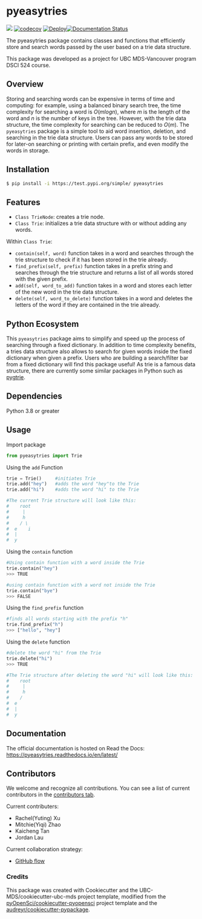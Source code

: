 # pyeasytries 

![](https://github.com/rainbowxyt0305/pyeasytries/workflows/build/badge.svg) [![codecov](https://codecov.io/gh/rainbowxyt0305/pyeasytries/branch/main/graph/badge.svg)](https://codecov.io/gh/rainbowxyt0305/pyeasytries) [![Deploy](https://github.com/UBC-MDS/pyeasytries/actions/workflows/deploy.yml/badge.svg)](https://github.com/UBC-MDS/pyeasytries/actions/workflows/deploy.yml)[![Documentation Status](https://readthedocs.org/projects/pyeasytries/badge/?version=latest)](https://pyeasytries.readthedocs.io/en/latest/?badge=latest)

The pyeasytries package contains classes and functions that efficiently store and search words passed by the user based on a trie data structure.

This package was developed as a project for UBC MDS-Vancouver program DSCI 524 course.

## Overview
Storing and searching words can be expensive in terms of time and computing: for example, using a balanced binary search tree, the time complexity for searching a word is $O(mlogn)$, where $m$ is the length of the word and $n$ is the number of keys in the tree. However, with the trie data structure, the time complexity for searching can be reduced to $O(m)$. The `pyeasytries` package is a simple tool to aid word insertion, deletion, and searching in the trie data structure. Users can pass any words to be stored for later-on searching or printing with certain prefix, and even modify the words in storage.

## Installation

```bash
$ pip install -i https://test.pypi.org/simple/ pyeasytries
```

## Features

- `Class TrieNode`: creates a trie node.
- `Class Trie`: initializes a trie data structure with or without adding any words.

Within `Class Trie`:
- `contain(self, word)` function takes in a word and searches through the trie structure to check if it has been stored in the trie already.
- `find_prefix(self, prefix)` function takes in a prefix string and searches through the trie structure and returns a list of all words stored with the given prefix.
- `add(self, word_to_add)` function takes in a word and stores each letter of the new word in the trie data structure.
- `delete(self, word_to_delete)` function takes in a word and deletes the letters of the word if they are contained in the trie already.

## Python Ecosystem 
This `pyeasytries` package aims to simplify and speed up the process of searching through a fixed dictionary. In addition to time complexity benefits, a tries data structure also allows to search for given words inside the fixed dictionary when given a prefix. Users who are building a search/filter bar from a fixed dictionary will find this package useful! As trie is a famous data structure, there are currently some similar packages in Python such as  [pygtrie](https://pypi.org/project/pygtrie/). 

## Dependencies

Python 3.8 or greater

## Usage

Import package 
```python 
from pyeasytries import Trie
```

Using the `add` Function
```python 
trie = Trie()     #initiates Trie 
trie.add("hey")   #adds the word "hey"to the Trie
trie.add("hi")    #adds the word "hi" to the Trie

#The current Trie structure will look like this:
#    root 
#     |
#     h
#    / \
#  e    i
#  |
#  y
```

Using the `contain` function
```python
#Using contain function with a word inside the Trie
trie.contain("hey")
>>> TRUE

#using contain function with a word not inside the Trie
trie.contain("bye")
>>> FALSE
```

Using the `find_prefix` function
```python
#finds all words starting with the prefix "h"
trie.find_prefix("h")
>>> ["hello", "hey"]
```

Using the `delete` function
```python
#delete the word "hi" from the Trie 
trie.delete("hi")
>>> TRUE

#The Trie structure after deleting the word "hi" will look like this:
#    root 
#     |
#     h
#    / 
#  e    
#  |
#  y

```

## Documentation

The official documentation is hosted on Read the Docs: https://pyeasytries.readthedocs.io/en/latest/

## Contributors

We welcome and recognize all contributions. You can see a list of current contributors in the [contributors tab](https://github.com/UBC-MDS/pyeasytries/graphs/contributors).

Current contributers:
- Rachel(Yuting) Xu
- Mitchie(Yiqi) Zhao
- Kaicheng Tan
- Jordan Lau

Current collaboration strategy:
- [GitHub flow](https://guides.github.com/introduction/flow/)

### Credits

This package was created with Cookiecutter and the UBC-MDS/cookiecutter-ubc-mds project template, modified from the [pyOpenSci/cookiecutter-pyopensci](https://github.com/pyOpenSci/cookiecutter-pyopensci) project template and the [audreyr/cookiecutter-pypackage](https://github.com/audreyr/cookiecutter-pypackage).
